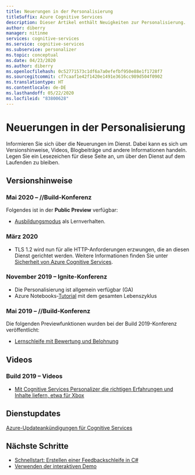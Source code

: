```yaml
---
title: Neuerungen in der Personalisierung
titleSuffix: Azure Cognitive Services
description: Dieser Artikel enthält Neuigkeiten zur Personalisierung.
author: diberry
manager: nitinme
services: cognitive-services
ms.service: cognitive-services
ms.subservice: personalizer
ms.topic: conceptual
ms.date: 04/23/2020
ms.author: diberry
ms.openlocfilehash: 0c52771573c1df6a7a0efefbf950e88e1f1728f7
ms.sourcegitcommit: cf7caaf1e42f1420e1491e3616cc989d504f0902
ms.translationtype: HT
ms.contentlocale: de-DE
ms.lasthandoff: 05/22/2020
ms.locfileid: "83800628"
---
```

# <a name="whats-new-in-personalizer"></a>Neuerungen in der Personalisierung

Informieren Sie sich über die Neuerungen im Dienst. Dabei kann es sich um Versionshinweise, Videos, Blogbeiträge und andere Informationen handeln. Legen Sie ein Lesezeichen für diese Seite an, um über den Dienst auf dem Laufenden zu bleiben.

## <a name="release-notes"></a>Versionshinweise

### <a name="may-2020---build-conference"></a>Mai 2020 – //Build-Konferenz

Folgendes ist in der **Public Preview** verfügbar:

 * [Ausbildungsmodus](concept-apprentice-mode.md) als Lernverhalten.

### <a name="march-2020"></a>März 2020

* TLS 1.2 wird nun für alle HTTP-Anforderungen erzwungen, die an diesen Dienst gerichtet werden. Weitere Informationen finden Sie unter [Sicherheit von Azure Cognitive Services](../cognitive-services-security.md).

### <a name="november-2019---ignite-conference"></a>November 2019 – Ignite-Konferenz

* Die Personalisierung ist allgemein verfügbar (GA)
* Azure Notebooks-[Tutorial](tutorial-use-azure-notebook-generate-loop-data.md) mit dem gesamten Lebenszyklus

### <a name="may-2019---build-conference"></a>Mai 2019 – //Build-Konferenz

Die folgenden Previewfunktionen wurden bei der Build 2019-Konferenz veröffentlicht:

* [Lernschleife mit Bewertung und Belohnung](what-is-personalizer.md)

## <a name="videos"></a>Videos

### <a name="2019-build-videos"></a>Build 2019 – Videos

* [Mit Cognitive Services Personalizer die richtigen Erfahrungen und Inhalte liefern, etwa für Xbox](https://azure.microsoft.com/resources/videos/build-2019-deliver-the-right-experiences-and-content-with-cognitive-services-personalizer/)

## <a name="service-updates"></a>Dienstupdates

[Azure-Updateankündigungen für Cognitive Services](https://azure.microsoft.com/updates/?product=cognitive-services)

## <a name="next-steps"></a>Nächste Schritte

* [Schnellstart: Erstellen einer Feedbackschleife in C#](csharp-quickstart-commandline-feedback-loop.md)
* [Verwenden der interaktiven Demo](https://personalizationdemo.azurewebsites.net/)
